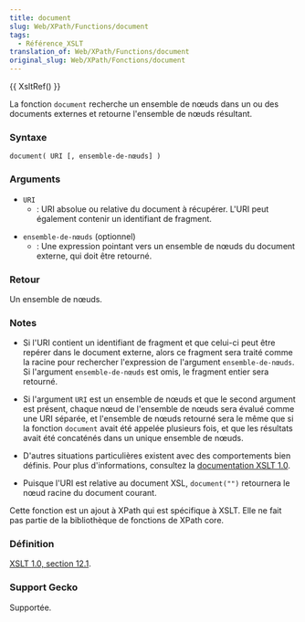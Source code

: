 ```yaml
---
title: document
slug: Web/XPath/Functions/document
tags:
  - Référence_XSLT
translation_of: Web/XPath/Functions/document
original_slug: Web/XPath/Fonctions/document
---
```


{{ XsltRef() }}

La fonction `document` recherche un ensemble de nœuds dans un ou des documents externes et retourne l'ensemble de nœuds résultant.

### Syntaxe

```
document( URI [, ensemble-de-nœuds] )
```

### Arguments

- `URI`
  - : URI absolue ou relative du document à récupérer. L'URI peut également contenir un identifiant de fragment.

<!---->

- `ensemble-de-nœuds` (optionnel)
  - : Une expression pointant vers un ensemble de nœuds du document externe, qui doit être retourné.

### Retour

Un ensemble de nœuds.

### Notes

- Si l'URI contient un identifiant de fragment et que celui-ci peut être repérer dans le document externe, alors ce fragment sera traité comme la racine pour rechercher l'expression de l'argument `ensemble-de-nœuds`. Si l'argument `ensemble-de-nœuds` est omis, le fragment entier sera retourné.

<!---->

- Si l'argument `URI` est un ensemble de nœuds et que le second argument est présent, chaque nœud de l'ensemble de nœuds sera évalué comme une URI séparée, et l'ensemble de nœuds retourné sera le même que si la fonction `document` avait été appelée plusieurs fois, et que les résultats avait été concaténés dans un unique ensemble de nœuds.

<!---->

- D'autres situations particulières existent avec des comportements bien définis. Pour plus d'informations, consultez la [documentation XSLT 1.0](http://www.w3.org/TR/xslt).

<!---->

- Puisque l'URI est relative au document XSL, `document("")` retournera le nœud racine du document courant.

Cette fonction est un ajout à XPath qui est spécifique à XSLT. Elle ne fait pas partie de la bibliothèque de fonctions de XPath core.

### Définition

[XSLT 1.0, section 12.1](http://www.w3.org/TR/xslt#function-document).

### Support Gecko

Supportée.
